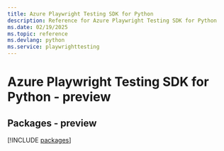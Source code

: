 ```yaml
---
title: Azure Playwright Testing SDK for Python
description: Reference for Azure Playwright Testing SDK for Python
ms.date: 02/19/2025
ms.topic: reference
ms.devlang: python
ms.service: playwrighttesting
---
```

# Azure Playwright Testing SDK for Python - preview
## Packages - preview
[!INCLUDE [packages](playwright-testing-index.md)]